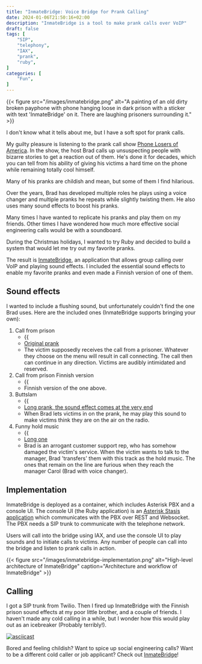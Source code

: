 ```yaml
---
title: "InmateBridge: Voice Bridge for Prank Calling"
date: 2024-01-06T21:50:16+02:00
description: "InmateBridge is a tool to make prank calls over VoIP"
draft: false
tags: [
    "SIP",
    "telephony",
    "IAX",
    "prank",
    "ruby",
]
categories: [
    "Fun",
]
---
```


{{< figure src="/images/inmatebridge.png" alt="A painting of an old dirty broken payphone with phone hanging loose in dark prison with a sticker with text 'InmateBridge' on it. There are laughing prisoners surrounding it." >}}

I don't know what it tells about me, but I have a soft spot for prank calls.

My guilty pleasure is listening to the prank call show [Phone Losers of America](https://phonelosers.com/). In the show, the host Brad calls up unsuspecting people with bizarre stories to get a reaction out of them. He's done it for decades, which you can tell from his ability of giving his victims a hard time on the phone while remaining totally cool himself.

Many of his pranks are childish and mean, but some of them I find hilarious.

Over the years, Brad has developed multiple roles he plays using a voice changer and multiple pranks he repeats while slightly twisting them. He also uses many sound effects to boost his pranks.

Many times I have wanted to replicate his pranks and play them on my friends. Other times I have wondered how much more effective social engineering calls would be with a soundboard.

During the Christmas holidays, I wanted to try Ruby and decided to build a system that would let me try out my favorite pranks.

The result is [InmateBridge](https://github.com/ValtteriL/inmatebridge), an application that allows group calling over VoIP and playing sound effects. I included the essential sound effects to enable my favorite pranks and even made a Finnish version of one of them.

## Sound effects

I wanted to include a flushing sound, but unfortunately couldn't find the one Brad uses. Here are the included ones (InmateBridge supports bringing your own):

1. Call from prison
    * {{<audio src="/audio/you-are-receiving-a-call-from-an-inmate.wav">}}{{<audio src="/audio/thank-you-your-call-is-connecting.wav">}}
    * [Original prank](https://youtu.be/C2foeZOuVuU?si=mEqSJOEcBlM6PW0T&t=70)
    * The victim supposedly receives the call from a prisoner. Whatever they choose on the menu will result in call connecting. The call then can continue in any direction. Victims are audibly intimidated and reserved.
2. Call from prison Finnish version
    * {{<audio src="/audio/fi-olet-vastaanottamassa-puhelua-sornaisten-vankilan-selliosastolta.wav">}}{{<audio src="/audio/fi-kiitos-puhelua-yhdistetaan.wav">}}
    * Finnish version of the one above.
3. Buttslam
    * {{<audio src="/audio/buttslam.wav">}}
    * [Long prank, the sound effect comes at the very end](https://www.youtube.com/watch?v=VsfaKNIarp0)
    * When Brad lets victims in on the prank, he may play this sound to make victims think they are on the air on the radio.
4. Funny hold music
    * {{<audio src="/audio/i-wonder-whats-inside-your-bh.wav">}}
    * [Long one](https://www.youtube.com/watch?v=wjcicfMzyuI)
    * Brad is an arrogant customer support rep, who has somehow damaged the victim's service. When the victim wants to talk to the manager, Brad 'transfers' them with this track as the hold music. The ones that remain on the line are furious when they reach the manager Carol (Brad with voice changer).

## Implementation

InmateBridge is deployed as a container, which includes Asterisk PBX and a console UI. The console UI (the Ruby application) is an [Asterisk Stasis application](https://docs.asterisk.org/Asterisk_20_Documentation/API_Documentation/Dialplan_Applications/Stasis/) which communicates with the PBX over REST and Websocket. The PBX needs a SIP trunk to communicate with the telephone network.

Users will call into the bridge using IAX, and use the console UI to play sounds and to initiate calls to victims. Any number of people can call into the bridge and listen to prank calls in action.

{{< figure src="/images/inmatebridge-implementation.png" alt="High-level architecture of InmateBridge" caption="Architecture and workflow of InmateBridge" >}}

## Calling

I got a SIP trunk from Twilio. Then I fired up InmateBridge with the Finnish prison sound effects at my poor little brother, and a couple of friends. I haven't made any cold calling in a while, but I wonder how this would play out as an icebreaker (Probably terribly!).

[![asciicast](https://asciinema.org/a/630473.svg)](https://asciinema.org/a/630473)

Bored and feeling childish? Want to spice up social engineering calls? Want to be a different cold caller or job applicant? Check out [InmateBridge](https://github.com/ValtteriL/inmatebridge)!
